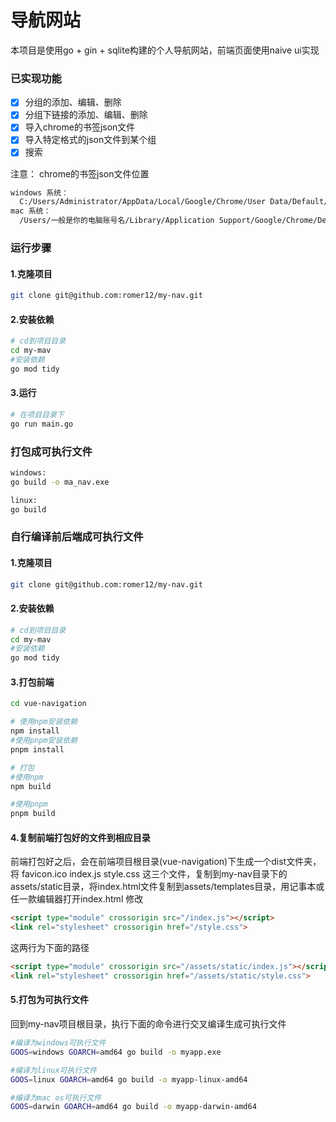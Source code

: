 # 导航网站
本项目是使用go + gin + sqlite构建的个人导航网站，前端页面使用naive ui实现

### 已实现功能
- [x] 分组的添加、编辑、删除
- [x] 分组下链接的添加、编辑、删除
- [x] 导入chrome的书签json文件
- [x] 导入特定格式的json文件到某个组
- [x] 搜索

注意：
chrome的书签json文件位置
```bash
windows 系统：
  C:/Users/Administrator/AppData/Local/Google/Chrome/User Data/Default/Bookmarks
mac 系统：
  /Users/一般是你的电脑账号名/Library/Application Support/Google/Chrome/Default/Bookmarks
```

### 运行步骤
#### 1.克隆项目
```bash
git clone git@github.com:romer12/my-nav.git
```

#### 2.安装依赖
```bash
# cd到项目目录
cd my-mav
#安装依赖
go mod tidy
```

#### 3.运行
```bash
# 在项目目录下
go run main.go
```

### 打包成可执行文件
```bash
windows:
go build -o ma_nav.exe

linux:
go build
```

### 自行编译前后端成可执行文件
#### 1.克隆项目
```bash
git clone git@github.com:romer12/my-nav.git
```

#### 2.安装依赖
```bash
# cd到项目目录
cd my-mav
#安装依赖
go mod tidy
```

#### 3.打包前端
```bash
cd vue-navigation
```
```bash
# 使用npm安装依赖
npm install
#使用pnpm安装依赖
pnpm install
```
```bash
# 打包
#使用npm
npm build

#使用pnpm
pnpm build
```

#### 4.复制前端打包好的文件到相应目录
前端打包好之后，会在前端项目根目录(vue-navigation)下生成一个dist文件夹，将
favicon.ico
index.js
style.css
这三个文件，复制到my-nav目录下的assets/static目录，将index.html文件复制到assets/templates目录，用记事本或任一款编辑器打开index.html
修改
```html
<script type="module" crossorigin src="/index.js"></script>
<link rel="stylesheet" crossorigin href="/style.css">
```
这两行为下面的路径
```html
<script type="module" crossorigin src="/assets/static/index.js"></script>
<link rel="stylesheet" crossorigin href="/assets/static/style.css">
```

#### 5.打包为可执行文件
回到my-nav项目根目录，执行下面的命令进行交叉编译生成可执行文件
```bash
#编译为windows可执行文件
GOOS=windows GOARCH=amd64 go build -o myapp.exe

#编译为linux可执行文件
GOOS=linux GOARCH=amd64 go build -o myapp-linux-amd64

#编译为mac os可执行文件
GOOS=darwin GOARCH=amd64 go build -o myapp-darwin-amd64

```